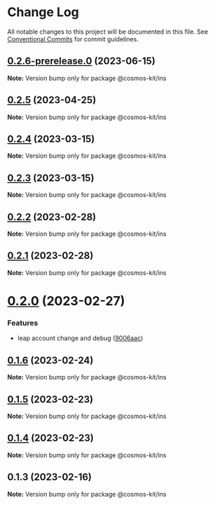 # Change Log

All notable changes to this project will be documented in this file.
See [Conventional Commits](https://conventionalcommits.org) for commit guidelines.

## [0.2.6-prerelease.0](https://github.com/cosmology-tech/cosmos-kit/compare/@cosmos-kit/ins@0.2.5...@cosmos-kit/ins@0.2.6-prerelease.0) (2023-06-15)

**Note:** Version bump only for package @cosmos-kit/ins

## [0.2.5](https://github.com/cosmology-tech/cosmos-kit/compare/@cosmos-kit/ins@0.2.4...@cosmos-kit/ins@0.2.5) (2023-04-25)

**Note:** Version bump only for package @cosmos-kit/ins

## [0.2.4](https://github.com/cosmology-tech/cosmos-kit/compare/@cosmos-kit/ins@0.2.3...@cosmos-kit/ins@0.2.4) (2023-03-15)

**Note:** Version bump only for package @cosmos-kit/ins

## [0.2.3](https://github.com/cosmology-tech/cosmos-kit/compare/@cosmos-kit/ins@0.2.2...@cosmos-kit/ins@0.2.3) (2023-03-15)

**Note:** Version bump only for package @cosmos-kit/ins

## [0.2.2](https://github.com/cosmology-tech/cosmos-kit/compare/@cosmos-kit/ins@0.2.1...@cosmos-kit/ins@0.2.2) (2023-02-28)

**Note:** Version bump only for package @cosmos-kit/ins

## [0.2.1](https://github.com/cosmology-tech/cosmos-kit/compare/@cosmos-kit/ins@0.2.0...@cosmos-kit/ins@0.2.1) (2023-02-28)

**Note:** Version bump only for package @cosmos-kit/ins

# [0.2.0](https://github.com/cosmology-tech/cosmos-kit/compare/@cosmos-kit/ins@0.1.6...@cosmos-kit/ins@0.2.0) (2023-02-27)

### Features

- leap account change and debug ([9006aac](https://github.com/cosmology-tech/cosmos-kit/commit/9006aac6c453262e9ac890c34616622b50dc5766))

## [0.1.6](https://github.com/cosmology-tech/cosmos-kit/compare/@cosmos-kit/ins@0.1.5...@cosmos-kit/ins@0.1.6) (2023-02-24)

**Note:** Version bump only for package @cosmos-kit/ins

## [0.1.5](https://github.com/cosmology-tech/cosmos-kit/compare/@cosmos-kit/ins@0.1.4...@cosmos-kit/ins@0.1.5) (2023-02-23)

**Note:** Version bump only for package @cosmos-kit/ins

## [0.1.4](https://github.com/cosmology-tech/cosmos-kit/compare/@cosmos-kit/ins@0.1.3...@cosmos-kit/ins@0.1.4) (2023-02-23)

**Note:** Version bump only for package @cosmos-kit/ins

## 0.1.3 (2023-02-16)

**Note:** Version bump only for package @cosmos-kit/ins
